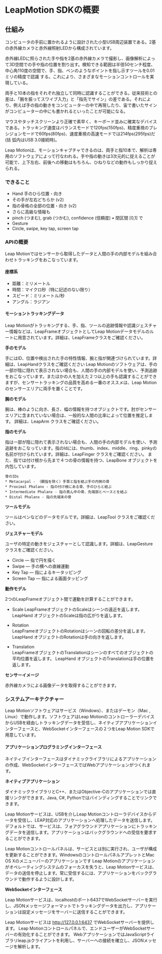 # LeapMotion SDKの概要
## 仕組み
コンビュータの手前に置かれるように設計された小型USB周辺装置である。2基の赤外線カメラと赤外線照射LEDから構成されています。

赤外線LEDに照らされた手や指を2基の赤外線カメラで撮影し、画像解析によって3D空間での手や指の位置を割り出す。検知できる範囲は半径50センチ程度、中心角110度の空間で、手、指、ベンのようなボイントを指し示すツールを0.01ミリの精度で認識 する。これにより、さまざまなモーションコントロールを実現している。

両手と10本の指をそれぞれ独立して同時に認識することができる。従来技術との差は、「腕を振ってスワイブ入力」と「指先でサイン」の差である。それにより、例えば手の指の動きをコンビューターの中で再現したり、宙で書いたサインがコンビューターの中にも書かれるといったことが可能になる。

マウスやタッチスクリーンより正確で素早く、キーボード並みに確実なデバイスである。トラッキング速度はバランスモードで120fps(150fps)、精度重視のブレシジョンモードで60fps(80fps)、速度重視の高速モードでは214fps(295fps)だ(括 弧内はUSB 3.0接続時)。

Leap Motionは、モーションキャブチャできるのは、両手と指10本で、解析は専用のソフトウェアによって行なわれる。手や指の動きは3次元的に捉えることが可能で、上下左右、前後への移動はもちろん、ひねりなどの動作もしっかり捉えられる。
### できること
* Hand 手のひら位置・向き
* その手が左右どちらか (v2)
* 指の骨格の全部の位置・向き (v2)
* さらに高級な情報も
* pinch (つまむ), grab (つかむ), confidence (信頼度) • 閉区間 [0,1] で
* Gesture
* Circle, swipe, key tap, screen tap


### APIの概要
Leap Motionではセンサーから取得したデータと人間の手の内部モデルを組み合わせトラッキングをおこなっています。

#### 座標系
* 距離：ミリメートル
* 時間：マイクロ秒（特に記述のない限り）
* スピード：ミリメートル/秒
* アングル：ラジアン

#### モーショントラッキングデータ
Leap Motionがトラッキングする、手、指、ツールの追跡情報や認識ジェスチャー情報などは、LeapFrameオブジェクトとしてLeap Motionデータモデルのルートに用意されています。詳細は、LeapFrameクラスをご確認ください。

**手のモデル**

手にはID、位置や検出された手の特性情報、腕と指が関連づけられています。詳細は、LeapHandクラスをご確認ください
Leap Motionのソフトウェアは、手の一部が陰に隠れて表示されない場合も、人間の手の内部モデルを使い、予測追跡をおこなっています。またほかの人を加えた２つ以上の手も認識することができますが、センサートラッキングの品質を高める一番のオススメは、Leap Motionのセンサーエリアに両手を置くことです。

**腕のモデル**

腕は、棒のように向き、長さ、幅の情報を持つオブジェクトです。肘がセンサーエリアに含まれていない場合は、一般的な人間の比率によって位置を推定します。
詳細は、LeapArm クラスをご確認ください。

**指のモデル**

指は一部が陰に隠れて表示されない場合も、人間の手の内部モデルを使い、予測追跡をおこなっています。指のIdには、thumb、index、middle、ring、pinkyの名前が付けられています。詳細は、LeapFinger クラスをご確認ください。
また、指では付け根から先まで４つの骨の情報を持つ、LeapBone オブジェクトを内包しています。

    骨のIDs
    * Metacarpal - （親指を除く）手首と指を結ぶ手の内側の骨
    * Proximal Phalanx - 指の付け根にある骨、手のひらと結ぶ
    * Intermediate Phalanx - 指の真ん中の骨、先端部とベースとを結ぶ
    * Distal Phalanx - 指の先端末の骨

**ツールモデル**

ツールはペンなどのデータモデルです。詳細は、LeapTool クラスをご確認ください。

**ジェスチャーモデル**

ユーザの特定の動きをジェスチャーとして認識します。詳細は、LeapGesture クラスをご確認ください。
* Circle — 指で円を描く	
* Swipe — 手の横への直線運動
* Key Tap — 指によるキータッピング
* Screen Tap — 指による画面タッピング

**動作モデル**

2つのLeapFrameオブジェクト間で運動を計算することができます。

* Scale	
LeapFrameオブジェクトのScaleはシーンの遠近を返します。
LeapHand オブジェクトのScaleは指の広がりを返します。

* Rotation	
LeapFrameオブジェクトのRotationはシーンの回転の差分を返します。
LeapHand オブジェクトのRotationは手の向きを返します。

* Translation	
LeapFrameオブジェクトのTranslationはシーンのすべてのオブジェクトの平均位置を返します。
LeapHand オブジェクトのTranslationは手の位置を返します。

**センサーイメージ**

赤外線カメラによる画像データを取得することができます。

### システムアーキテクチャー
Leap Motionソフトウェアはサービス（Windows）、またはデーモン（Mac , Linux）で動作します。ソフトウェアはLeap MotionのコントローラーデバイスからUSBを経由しトラッキングデータを受信し、ネイティブアプリケーションインターフェースと、WebSocketインターフェースの２つをLeap Motion SDKで用意しています。

#### アプリケーションプログラミングインターフェース

ネイティブインターフェースはダイナミックライブラリによるアプリケーションの作成、WebSocketインターフェースではWebアプリケーションがつくれます。

**ネイティブアプリケーション**

ダイナミックライブラリとC++、またはObjective-Cのアプリケーションでは直接リンクができます。Java, C#, Pythonではバインディングすることでリンクできます。

Leap Motionサービスは、USBを介しLeap Motionコントローラデバイスからデータを受信し、LEAP対応のアプリケーションへ処理したデータを送信します。デフォルトでは、サービスは、フォアグラウンドアプリケーションにトラッキングデータを送信します。アプリケーションはバックグラウンドへの受信を要求することができます。

Leap Motionコントロールパネルは、サービスとは別に実行され、ユーザが構成を更新することができます。WindowsのコントロールパネルアプレットとMac OS Xのメニューバーのアプリケーションです
Leap Motionのアプリケーションがオペレーティングシステムのフォーカスを失うと、Leap Motionサービスは、データの送信を停止します。常に受信するには、アプリケーションをバックグラウンドで動作するように設計します。

**WebSocketインターフェース**

Leap Motionサービスは、localhostのポート6437でWebSocketサーバーを実行し、JSONメッセージフォーマットでトラッキングデータを出力し、アプリケーションは設定メッセージをサーバーに送信することができます。

Leap Motionサービスは http://127.0.0.1:6437 でWebSocketサーバーを提供します。
Leap Motionコントロールパネルで、エンドユーザーがWebSocketサーバーの有効化することができます。
WebアプリケーションではJavaScriptライブラリleap.jsクライアントを利用し、サーバーへの接続を確立し、JSONメッセージを解析します。


